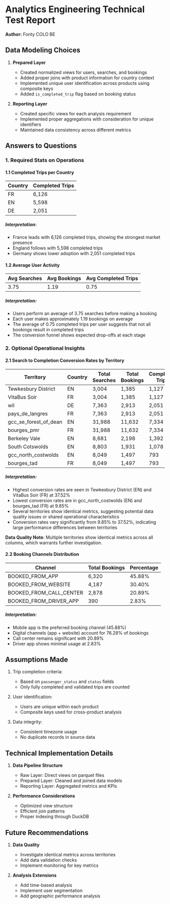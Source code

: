# Analytics Engineering Technical Test Report

**Author:** Fonty COLO BE

## Data Modeling Choices

1. **Prepared Layer**
   - Created normalized views for users, searches, and bookings
   - Added proper joins with product information for country context
   - Implemented unique user identification across products using composite keys
   - Added `is_completed_trip` flag based on booking status

2. **Reporting Layer**
   - Created specific views for each analysis requirement
   - Implemented proper aggregations with consideration for unique identifiers
   - Maintained data consistency across different metrics

## Answers to Questions

### 1. Required Stats on Operations

#### 1.1 Completed Trips per Country
| Country | Completed Trips |
|---------|----------------|
| FR      | 6,126         |
| EN      | 5,598         |
| DE      | 2,051         |

##### Interpretation:
- France leads with 6,126 completed trips, showing the strongest market presence
- England follows with 5,598 completed trips
- Germany shows lower adoption with 2,051 completed trips

#### 1.2 Average User Activity
| Avg Searches | Avg Bookings | Avg Completed Trips |
|--------------|--------------|---------------------|
| 3.75         | 1.19        | 0.75               |

##### Interpretation:
- Users perform an average of 3.75 searches before making a booking
- Each user makes approximately 1.19 bookings on average
- The average of 0.75 completed trips per user suggests that not all bookings result in completed trips
- The conversion funnel shows expected drop-offs at each stage

### 2. Optional Operational Insights

#### 2.1 Search to Completion Conversion Rates by Territory
| Territory | Country | Total Searches | Total Bookings | Completed Trips | Conversion Rate |
|-----------|---------|----------------|----------------|-----------------|----------------|
| Tewkesbury District | EN | 3,004 | 1,385 | 1,127 | 37.52% |
| VitaBus Soir | FR | 3,004 | 1,385 | 1,127 | 37.52% |
| wil | DE | 7,363 | 2,913 | 2,051 | 27.86% |
| pays_de_langres | FR | 7,363 | 2,913 | 2,051 | 27.86% |
| gcc_se_forest_of_dean | EN | 31,988 | 11,632 | 7,334 | 22.93% |
| bourges_pmr | FR | 31,988 | 11,632 | 7,334 | 22.93% |
| Berkeley Vale | EN | 8,681 | 2,198 | 1,392 | 16.04% |
| South Cotswolds | EN | 8,803 | 1,931 | 1,078 | 12.25% |
| gcc_north_costwolds | EN | 8,049 | 1,497 | 793 | 9.85% |
| bourges_tad | FR | 8,049 | 1,497 | 793 | 9.85% |

##### Interpretation:
- Highest conversion rates are seen in Tewkesbury District (EN) and VitaBus Soir (FR) at 37.52%
- Lowest conversion rates are in gcc_north_costwolds (EN) and bourges_tad (FR) at 9.85%
- Several territories show identical metrics, suggesting potential data quality issues or shared operational characteristics
- Conversion rates vary significantly from 9.85% to 37.52%, indicating large performance differences between territories

**Data Quality Note**: Multiple territories show identical metrics across all columns, which warrants further investigation.

#### 2.2 Booking Channels Distribution
| Channel | Total Bookings | Percentage |
|---------|----------------|------------|
| BOOKED_FROM_APP | 6,320 | 45.88% |
| BOOKED_FROM_WEBSITE | 4,187 | 30.40% |
| BOOKED_FROM_CALL_CENTER | 2,878 | 20.89% |
| BOOKED_FROM_DRIVER_APP | 390 | 2.83% |

##### Interpretation:
- Mobile app is the preferred booking channel (45.88%)
- Digital channels (app + website) account for 76.28% of bookings
- Call center remains significant with 20.89%
- Driver app shows minimal usage at 2.83%

## Assumptions Made

1. Trip completion criteria:
   - Based on `passenger_status` and `status` fields
   - Only fully completed and validated trips are counted

2. User identification:
   - Users are unique within each product
   - Composite keys used for cross-product analysis

3. Data integrity:
   - Consistent timezone usage
   - No duplicate records in source data

## Technical Implementation Details

1. **Data Pipeline Structure**
   - Raw Layer: Direct views on parquet files
   - Prepared Layer: Cleaned and joined data models
   - Reporting Layer: Aggregated metrics and KPIs

2. **Performance Considerations**
   - Optimized view structure
   - Efficient join patterns
   - Proper indexing through DuckDB

## Future Recommendations

1. **Data Quality**
   - Investigate identical metrics across territories
   - Add data validation checks
   - Implement monitoring for key metrics

2. **Analysis Extensions**
   - Add time-based analysis
   - Implement user segmentation
   - Add geographic performance analysis 